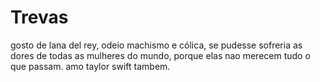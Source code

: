 # Trevas
gosto de lana del rey, odeio machismo e cólica, se pudesse sofreria as dores de todas as mulheres do mundo, porque elas nao merecem tudo o que passam. amo taylor swift tambem.
